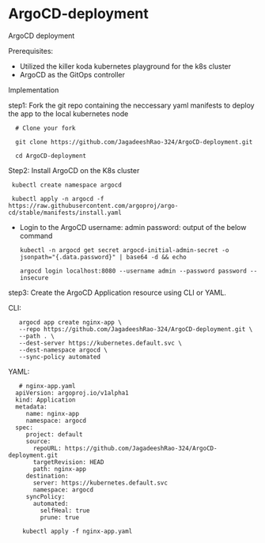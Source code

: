 # ArgoCD-deployment
ArgoCD deployment

Prerequisites:
- Utilized the killer koda kubernetes playground for the k8s cluster
- ArgoCD as the GitOps controller

Implementation

step1: Fork the git repo containing the neccessary yaml manifests to deploy the app to the local kubernetes node
      
      # Clone your fork
      
      git clone https://github.com/JagadeeshRao-324/ArgoCD-deployment.git
      
      cd ArgoCD-deployment

Step2: Install ArgoCD on the K8s cluster

     kubectl create namespace argocd

     kubectl apply -n argocd -f https://raw.githubusercontent.com/argoproj/argo-cd/stable/manifests/install.yaml
     
- Login to the ArgoCD
      username: admin
      password: output of the below command

      kubectl -n argocd get secret argocd-initial-admin-secret -o jsonpath="{.data.password}" | base64 -d && echo

      argocd login localhost:8080 --username admin --password password --insecure


step3: Create the ArgoCD Application resource using CLI or YAML.

   CLI:

       argocd app create nginx-app \
       --repo https://github.com/JagadeeshRao-324/ArgoCD-deployment.git \
       --path . \
       --dest-server https://kubernetes.default.svc \
       --dest-namespace argocd \
       --sync-policy automated
   
   YAML:

       # nginx-app.yaml
      apiVersion: argoproj.io/v1alpha1
      kind: Application
      metadata:
         name: nginx-app
         namespace: argocd
      spec:
         project: default
         source:
           repoURL: https://github.com/JagadeeshRao-324/ArgoCD-deployment.git
           targetRevision: HEAD
           path: nginx-app
         destination:
           server: https://kubernetes.default.svc
           namespace: argocd
         syncPolicy:
           automated:
             selfHeal: true
             prune: true

        kubectl apply -f nginx-app.yaml

